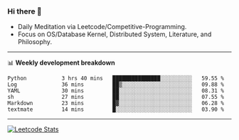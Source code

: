 ### Hi there 👋
* Daily Meditation via Leetcode/Competitive-Programming.
* Focus on OS/Database Kernel, Distributed System, Literature, and Philosophy.

-------

📊 **Weekly development breakdown**
<!--START_SECTION:waka-->

```text
Python           3 hrs 40 mins   ███████████████░░░░░░░░░░   59.55 %
Log              36 mins         ██▒░░░░░░░░░░░░░░░░░░░░░░   09.88 %
YAML             30 mins         ██░░░░░░░░░░░░░░░░░░░░░░░   08.31 %
sh               27 mins         ██░░░░░░░░░░░░░░░░░░░░░░░   07.55 %
Markdown         23 mins         █▓░░░░░░░░░░░░░░░░░░░░░░░   06.28 %
textmate         14 mins         █░░░░░░░░░░░░░░░░░░░░░░░░   03.90 %
```

<!--END_SECTION:waka-->

-------

[![Leetcode Stats](https://leetcard.jacoblin.cool/hzhang413?font=Fira+Mono)](https://leetcode.com/hzhang413)
<!-- ![image](./cyberpunk-ghost-in-the-shell.gif)
![image](./gis-archive.png) -->
